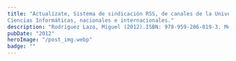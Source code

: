 ```yaml
---
title: "Actualízate, Sistema de sindicación RSS, de canales de la Universidad de las
Ciencias Informáticas, nacionales e internacionales."
description: "Rodriguez Lazo, Miguel (2012).ISBN: 978-959-286-019-3. Memorias. II Taller de sistemas de gestión de la información y el conocimiento. Conferencia Científica de la Universidad de las Ciencias Informáticas. UCIENCIA 2012"
pubDate: "2012"
heroImage: "/post_img.webp"
badge: ""
---
```

